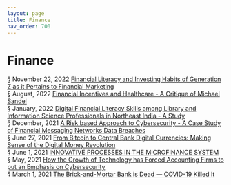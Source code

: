 ```yaml
---
layout: page
title: Finance 
nav_order: 700 
---
```


# Finance 
§ November 22, 2022 [Financial Literacy and Investing Habits of Generation Z as it Pertains to Financial Marketing](https://archive-f.bsafes.com/docs/F/Financial-Literacy-and-Investing-Habits-of-Generation-Z-as-it-Pertains-to-Financial-Marketing/)  
§ August, 2022 [Financial Incentives and Healthcare - A Critique of Michael Sandel](https://archive-f.bsafes.com/docs/F/Financial-Incentives-and-Healthcare-A-Critique-of-Michael-Sandel/)  
§ January, 2022 [Digital Financial Literacy Skills among Library and Information Science Professionals in Northeast India - A Study](https://archive-d.bsafes.com/docs/D/Digital-Financial-Literacy-Skills-among-Library-and-Information-Science-Professionals-in-Northeast-India-A-Study/)  
§ December, 2021 [A Risk based Approach to Cybersecurity - A Case Study of Financial Messaging Networks Data Breaches](https://archive-a.bsafes.com/docs/A/A-Risk-based-Approach-to-Cybersecurity-ACase-Study-of-Financial-Messaging-Networks-Data-Breaches/)  
§ June 27, 2021 [From Bitcoin to Central Bank Digital Currencies: Making Sense of the Digital Money Revolution](https://www.mdpi.com/1999-5903/13/7/165)  
§ June 1, 2021 [INNOVATIVE PROCESSES IN THE MICROFINANCE SYSTEM](https://archive-i.bsafes.com/docs/I/INNOVATIVE-PROCESSES-IN-THE-MICROFINANCE-SYSTEM/)  
§ May, 2021 [How the Growth of Technology has Forced Accounting Firms to put an Emphasis on Cybersecurity](https://archive-h.bsafes.com/docs/H/how-the-growth-of-technology-has-forced-accounting-firms-to-put-an-emphasis-on-cybersecurity/)   
§ March 1, 2021 [The Brick-and-Mortar Bank is Dead — COVID-19 Killed It](https://archive-t.bsafes.com/docs/T/the-brick-and-mortar-bank-is-dead-covid-19-killed-it/) 
